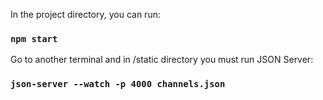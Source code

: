 In the project directory, you can run:
### `npm start`
Go to another terminal and in /static directory you must run JSON Server:
### `json-server --watch -p 4000 channels.json`
